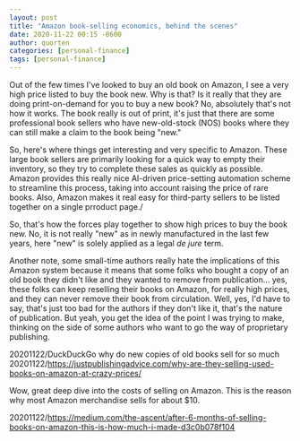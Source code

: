 ```yaml
---
layout: post
title: "Amazon book-selling economics, behind the scenes"
date: 2020-11-22 00:15 -0600
author: quorten
categories: [personal-finance]
tags: [personal-finance]
---
```


Out of the few times I've looked to buy an old book on Amazon, I see a
very high price listed to buy the book new.  Why is that?  Is it
really that they are doing print-on-demand for you to buy a new book?
No, absolutely that's not how it works.  The book really is out of
print, it's just that there are some professional book sellers who
have new-old-stock (NOS) books where they can still make a claim to
the book being "new."

So, here's where things get interesting and very specific to Amazon.
These large book sellers are primarily looking for a quick way to
empty their inventory, so they try to complete these sales as quickly
as possible.  Amazon provides this really nice AI-driven price-setting
automation scheme to streamline this process, taking into account
raising the price of rare books.  Also, Amazon makes it real easy for
third-party sellers to be listed together on a single prroduct page./

So, that's how the forces play together to show high prices to buy the
book new.  No, it is not really "new" as in newly manufactured in the
last few years, here "new" is solely applied as a legal _de jure_
term.

<!-- more -->

Another note, some small-time authors really hate the implications of
this Amazon system because it means that some folks who bought a copy
of an old book they didn't like and they wanted to remove from
publication...  yes, these folks can keep reselling their books on
Amazon, for really high prices, and they can never remove their book
from circulation.  Well, yes, I'd have to say, that's just too bad for
the authors if they don't like it, that's the nature of publication.
But yeah, you get the idea of the point I was trying to make, thinking
on the side of some authors who want to go the way of proprietary
publishing.

20201122/DuckDuckGo why do new copies of old books sell for so much  
20201122/https://justpublishingadvice.com/why-are-they-selling-used-books-on-amazon-at-crazy-prices/

Wow, great deep dive into the costs of selling on Amazon.  This is the
reason why most Amazon merchandise sells for about $10.

20201122/https://medium.com/the-ascent/after-6-months-of-selling-books-on-amazon-this-is-how-much-i-made-d3c0b078f104
